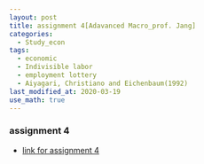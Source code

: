 ```yaml
---
layout: post
title: assignment 4[Adavanced Macro_prof. Jang]
categories:
  - Study_econ
tags:
  - economic
  - Indivisible labor
  - employment lottery
  - Aiyagari, Christiano and Eichenbaum(1992)
last_modified_at: 2020-03-19
use_math: true
---
```


### assignment 4

* [link for assignment 4](https://drive.google.com/uc?export=view&id=1mAecmq-vcY0J6DD4V92Qm-mjDE8y1A9z)